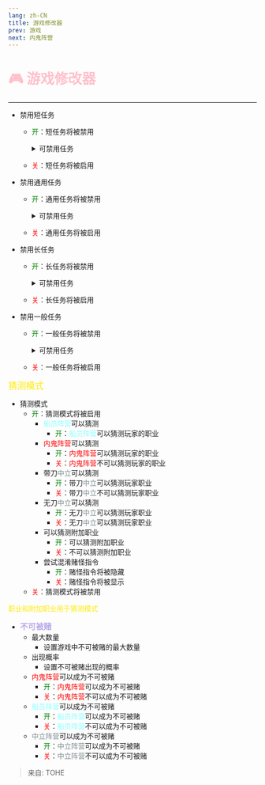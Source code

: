 ```yaml
---
lang: zh-CN
title: 游戏修改器
prev: 游戏
next: 内鬼阵营
---
```


# <font color=#ffc0cb>🎮 游戏修改器</font>

***

- 禁用短任务
  - <font color=green>开</font>：短任务将被禁用

    <details>
    <summary>可禁用任务</summary>

    - 清理管道
      - <font color=green>开</font>：清理管道将被禁用
      - <font color=red>关</font>：清理管道将被启用
    - 校准分电器
      - <font color=green>开</font>：校准分电器将被禁用
      - <font color=red>关</font>：校准分电器将被启用
    - 标出航线
      - <font color=green>开</font>：标出航线将被禁用
      - <font color=red>关</font>：标出航线将被启用
    - 稳定航向
      - <font color=green>开</font>：稳定航向将被禁用
      - <font color=red>关</font>：稳定航向将被启用
    - 清理氧气过滤器
      - <font color=green>开</font>：清理氧气过滤器将被禁用
      - <font color=red>关</font>：清理氧气过滤器将被启用
    - 解锁歧管
      - <font color=green>开</font>：解锁歧管将被禁用
      - <font color=red>关</font>：解锁歧管将被启用
    - 开启护盾
      - <font color=green>开</font>：开启护盾将被禁用
      - <font color=red>关</font>：开启护盾将被启用
    - 测量天气
      - <font color=green>开</font>：测量天气将被禁用
      - <font color=red>关</font>：测量天气将被启用
    - 购买饮料
      - <font color=green>开</font>：购买饮料将被禁用
      - <font color=red>关</font>：购买饮料将被启用
    - 组装文物
      - <font color=green>开</font>：组装文物将被禁用
      - <font color=red>关</font>：组装文物将被启用
    - 将样本分类
      - <font color=green>开</font>：将样本分类将被禁用
      - <font color=red>关</font>：将样本分类将被启用
    - 下载数据
      - <font color=green>开</font>：下载数据将被禁用
      - <font color=red>关</font>：下载数据将被启用
    - 运行诊断
      - <font color=green>开</font>：运行诊断将被禁用
      - <font color=red>关</font>：运行诊断将被启用
    - 修复钻头
      - <font color=green>开</font>：修复钻头将被禁用
      - <font color=red>关</font>：修复钻头将被启用
    - 对齐望远镜
      - <font color=green>开</font>：对齐望远镜将被禁用
      - <font color=red>关</font>：对齐望远镜将被启用
    - 记录温度
      - <font color=green>开</font>：记录温度将被禁用
      - <font color=red>关</font>：记录温度将被启用
    - 填充容器
      - <font color=green>开</font>：填充容器将被禁用
      - <font color=red>关</font>：填充容器将被启用
    - 监视器树
      - <font color=green>开</font>：监视器树将被禁用
      - <font color=red>关</font>：监视器树将被启用
    - 存储项目
      - <font color=green>开</font>：存储项目将被禁用
      - <font color=red>关</font>：存储项目将被启用
    - 收起手枪
      - <font color=green>开</font>：收起手枪将被禁用
      - <font color=red>关</font>：收起手枪将被启用
    - 收起步枪
      - <font color=green>开</font>：收起步枪将被禁用
      - <font color=red>关</font>：收起步枪将被启用
    - 制作汉堡
      - <font color=green>开</font>：制作汉堡将被禁用
      - <font color=red>关</font>：制作汉堡将被启用
    - 清理马桶
      - <font color=green>开</font>：清理马桶将被禁用
      - <font color=red>关</font>：清理马桶将被启用
    - 去污
      - <font color=green>开</font>：去污将被禁用
      - <font color=red>关</font>：去污将被启用
    - 整理文档
      - <font color=green>开</font>：整理文档将被禁用
      - <font color=red>关</font>：整理文档将被启用
    - 修复淋浴室
      - <font color=green>开</font>：修复淋浴室将被禁用
      - <font color=red>关</font>：修复淋浴室将被启用
    - 捡起毛巾
      - <font color=green>开</font>：捡起毛巾将被禁用
      - <font color=red>关</font>：捡起毛巾将被启用
    - 抛光红宝石
      - <font color=green>开</font>：抛光红宝石将被禁用
      - <font color=red>关</font>：抛光红宝石将被启用
    - 装饰假人
      - <font color=green>开</font>：装饰假人将被禁用
      - <font color=red>关</font>：装饰假人将被启用
    - 烤棉花糖
      - <font color=green>开</font>：烤棉花糖将被禁用
      - <font color=red>关</font>：烤棉花糖将被启用
    - 收集样本
      - <font color=green>开</font>：收集样本将被禁用
      - <font color=red>关</font>：收集样本将被启用
    - 更换零件
      - <font color=green>开</font>：更换零件将被禁用
      - <font color=red>关</font>：更换零件将被启用

    </details>

  - <font color=red>关</font>：短任务将被启用
- 禁用通用任务
  - <font color=green>开</font>：通用任务将被禁用

    <details>
    <summary>可禁用任务</summary>

    - 刷卡
      - <font color=green>开</font>：刷卡将被禁用
      - <font color=red>关</font>：刷卡将被启用
    - 修复配线
      - <font color=green>开</font>：修复配线将被禁用
      - <font color=red>关</font>：修复配线将被启用
    - 输入识别码
      - <font color=green>开</font>：输入识别码将被禁用
      - <font color=red>关</font>：输入识别码将被启用
    - 插入钥匙
      - <font color=green>开</font>：插入钥匙将被禁用
      - <font color=red>关</font>：插入钥匙将被启用
    - 扫描登船证
      - <font color=green>开</font>：扫描登船证将被禁用
      - <font color=red>关</font>：扫描登船证将被启用
    - 收集蔬菜
      - <font color=green>开</font>：收集蔬菜将被禁用
      - <font color=red>关</font>：收集蔬菜将被启用
    - 开采矿石
      - <font color=green>开</font>：开采矿石将被禁用
      - <font color=red>关</font>：开采矿石将被启用
    - 提取燃料
      - <font color=green>开</font>：提取燃料将被禁用
      - <font color=red>关</font>：提取燃料将被启用
    - 捕鱼
      - <font color=green>开</font>：捕鱼将被禁用
      - <font color=red>关</font>：捕鱼将被启用
    - 抛光宝石
      - <font color=green>开</font>：抛光宝石将被禁用
      - <font color=red>关</font>：抛光宝石将被启用
    - 帮助生物
      - <font color=green>开</font>：帮助生物将被禁用
      - <font color=red>关</font>：帮助生物将被启用
    - 吊起物资
      - <font color=green>开</font>：吊起物资将被禁用
      - <font color=red>关</font>：吊起物资将被启用

    </details>
  - <font color=red>关</font>：通用任务将被启用
- 禁用长任务
  - <font color=green>开</font>：长任务将被禁用

    <details>
    <summary>可禁用任务</summary>

    - 扫描
      - <font color=green>开</font>：扫描将被禁用
      - <font color=red>关</font>：扫描将被启用
    - 解锁保险库
      - <font color=green>开</font>：解锁保险库将被禁用
      - <font color=red>关</font>：解锁保险库将被启用
    - 启动核反应堆
      - <font color=green>开</font>：启动核反应堆将被禁用
      - <font color=red>关</font>：启动核反应堆将被启用
    - 重置断路器
      - <font color=green>开</font>：重置断路器将被禁用
      - <font color=red>关</font>：重置断路器将被启用
    - 调整引擎输出
      - <font color=green>开</font>：调整引擎输出将被禁用
      - <font color=red>关</font>：调整引擎输出将被启用
    - 检查样本
      - <font color=green>开</font>：检查样本将被禁用
      - <font color=red>关</font>：检查样本将被启用
    - 清空垃圾槽
      - <font color=green>开</font>：清空垃圾槽将被禁用
      - <font color=red>关</font>：清空垃圾槽将被启用
    - 清除小行星
      - <font color=green>开</font>：清除小行星将被禁用
      - <font color=red>关</font>：清除小行星将被启用
    - 为植物浇水
      - <font color=green>开</font>：给植物浇水将被禁用
      - <font color=red>关</font>：为植物浇水将被启用
    - 打开水路
      - <font color=green>开</font>：打开水路将被禁用
      - <font color=red>关</font>：打开水路将被启用
    - 更换水壶
      - <font color=green>开</font>：更换水壶将被禁用
      - <font color=red>关</font>：更换水壶将被启用
    - 重启 WiFi
      - <font color=green>开</font>：重启WiFi将被禁用
      - <font color=red>关</font>：重启WiFi将被启用
    - 冲洗相片
      - <font color=green>开</font>：冲洗相片将被禁用
      - <font color=red>关</font>：冲洗相片将被启用
    - 倒带
      - <font color=green>开</font>：倒带将被禁用
      - <font color=red>关</font>：倒带将被启用
    - 开启风扇
      - <font color=green>开</font>：开启风扇将被禁用
      - <font color=red>关</font>：开启风扇将被启用
    - 修理天线
      - <font color=green>开</font>：修复天线将被禁用
      - <font color=red>关</font>：修复天线将被启用
    - 搭建沙堡
      - <font color=green>开</font>：搭建沙堡将被禁用
      - <font color=red>关</font>：搭建沙堡将被启用
    - 启动发电机
      - <font color=green>开</font>：启动发电机将被禁用
      - <font color=red>关</font>：启动发电机将被启用
    - 监视蘑菇
      - <font color=green>开</font>：监视蘑菇将被禁用
      - <font color=red>关</font>：监视蘑菇将被启用
    - 玩电子游戏
      - <font color=green>开</font>：玩电子游戏将被禁用
      - <font color=red>关</font>：玩电子游戏将被启用
    - 寻找信号
      - <font color=green>开</font>：寻找信号将被禁用
      - <font color=red>关</font>：寻找信号将被启用
    - 扔飞盘
      - <font color=green>开</font>：扔飞盘将被禁用
      - <font color=red>关</font>：扔飞盘将被启用
    - 举重
      - <font color=green>开</font>：举重将被禁用
      - <font color=red>关</font>：举重将被启用
    - 收集贝壳
      - <font color=green>开</font>：收集贝壳将被禁用
      - <font color=red>关</font>：收集贝壳将被启用

    </details>
  - <font color=red>关</font>：长任务将被启用
- 禁用一般任务
  - <font color=green>开</font>：一般任务将被禁用

    <details>
    <summary>可禁用任务</summary>

    - 上传数据
      - <font color=green>开</font>：上传数据将被禁用
      - <font color=red>关</font>：上传数据将被启用
    - 清空垃圾
      - <font color=green>开</font>：清空垃圾将被禁用
      - <font color=red>关</font>：清空垃圾将被启用
    - 为引擎添加燃料
      - <font color=green>开</font>：为引擎添加燃料将被禁用
      - <font color=red>关</font>：为引擎添加燃料将被启用
    - 转移电力
      - <font color=green>开</font>：转移电力将被禁用
      - <font color=red>关</font>：转移电力将被启用
    - 修复气候节点
      - <font color=green>开</font>：修复气候节点将被禁用
      - <font color=red>关</font>：修复气候节点将被启用

    </details>
  - <font color=red>关</font>：一般任务将被启用

<font size=4em color=#ffeb04>猜测模式</font>

- 猜测模式
  - <font color=green>开</font>：猜测模式将被启用
    - <font color=#8cffff>船员阵营</font>可以猜测
      - <font color=green>开</font>：<font color=#8cffff>船员阵营</font>可以猜测玩家的职业
    - <font color=red>内鬼阵营</font>可以猜测
      - <font color=green>开</font>：<font color=red>内鬼阵营</font>可以猜测玩家的职业
      - <font color=red>关</font>：<font color=red>内鬼阵营</font>不可以猜测玩家的职业
    - 带刀<font color=#7f8c8d>中立</font>可以猜测
      - <font color=green>开</font>：带刀<font color=#7f8c8d>中立</font>可以猜测玩家职业
      - <font color=red>关</font>：带刀<font color=#7f8c8d>中立</font>不可以猜测玩家职业
    - 无刀<font color=#7f8c8d>中立</font>可以猜测
      - <font color=green>开</font>：无刀<font color=#7f8c8d>中立</font>可以猜测玩家职业
      - <font color=red>关</font>：无刀<font color=#7f8c8d>中立</font>可以猜测玩家职业
    - 可以猜测附加职业
      - <font color=green>开</font>：可以猜测附加职业
      - <font color=red>关</font>：不可以猜测附加职业
    - 尝试混淆赌怪指令
      - <font color=green>开</font>：赌怪指令将被隐藏
      - <font color=red>关</font>：赌怪指令将被显示
  - <font color=red>关</font>：猜测模式将被禁用

<font side=4em color=#ffeb04>职业和附加职业用于猜测模式</font>

- <font size=3.5em color=#baaae9><b>不可被赌</b></font>
  - 最大数量
    - 设置游戏中不可被赌的最大数量
  - 出现概率
    - 设置不可被赌出现的概率
  - <font color=red>内鬼阵营</font>可以成为不可被赌
    - <font color=green>开</font>：<font color=red>内鬼阵营</font>可以成为不可被赌
    - <font color=red>关</font>：<font color=red>内鬼阵营</font>不可以成为不可被赌
  - <font color=#8cffff>船员阵营</font>可以成为不可被赌
    - <font color=green>开</font>：<font color=#8cffff>船员阵营</font>可以成为不可被赌
    - <font color=red>关</font>：<font color=#8cffff>船员阵营</font>不可以成为不可被赌
  - <font color=#7f8c8d>中立阵营</font>可以成为不可被赌
    - <font color=green>开</font>：<font color=#7f8c8d>中立阵营</font>可以成为不可被赌
    - <font color=red>关</font>：<font color=#7f8c8d>中立阵营</font>不可以成为不可被赌

> 来自: TOHE
